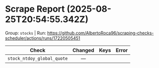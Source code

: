 # Scrape Report (2025-08-25T20:54:55.342Z)

Group: `stocks`  |  Run: https://github.com/AlbertoRoca96/scraping-checks-scheduler/actions/runs/17220505451

| Check | Changed | Keys | Error |
|---|:---:|:--|:--|
| `stock_ntdoy_global_quote` | — |  |  |
